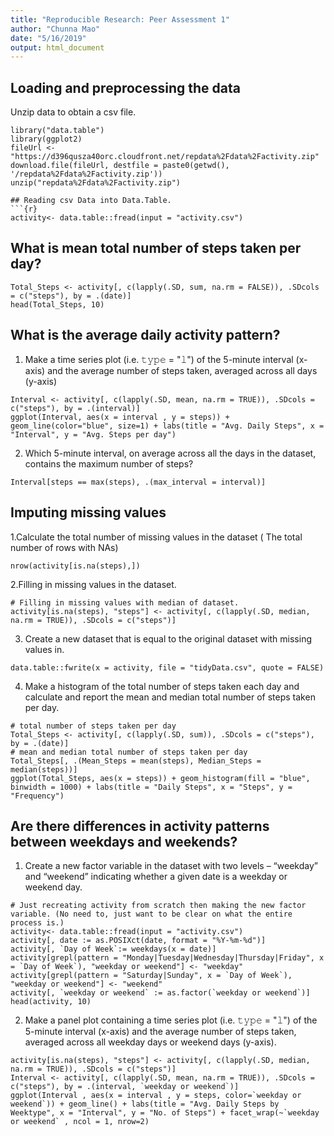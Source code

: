 ```yaml
---
title: "Reproducible Research: Peer Assessment 1"
author: "Chunna Mao"
date: "5/16/2019"
output: html_document
---
```



## Loading and preprocessing the data
Unzip data to obtain a csv file.

```{r}
library("data.table")
library(ggplot2)
fileUrl <- "https://d396qusza40orc.cloudfront.net/repdata%2Fdata%2Factivity.zip"
download.file(fileUrl, destfile = paste0(getwd(), '/repdata%2Fdata%2Factivity.zip'))
unzip("repdata%2Fdata%2Factivity.zip")

## Reading csv Data into Data.Table. 
```{r}
activity<- data.table::fread(input = "activity.csv")
```



## What is mean total number of steps taken per day?

```{r}
Total_Steps <- activity[, c(lapply(.SD, sum, na.rm = FALSE)), .SDcols = c("steps"), by = .(date)] 
head(Total_Steps, 10)
```

## What is the average daily activity pattern?
1. Make a time series plot (i.e. 𝚝𝚢𝚙𝚎 = "𝚕") of the 5-minute interval (x-axis) and the average number of steps taken, averaged across all days (y-axis)

```{r}
Interval <- activity[, c(lapply(.SD, mean, na.rm = TRUE)), .SDcols = c("steps"), by = .(interval)] 
ggplot(Interval, aes(x = interval , y = steps)) + geom_line(color="blue", size=1) + labs(title = "Avg. Daily Steps", x = "Interval", y = "Avg. Steps per day")
```
2. Which 5-minute interval, on average across all the days in the dataset, contains the maximum number of steps?

```{r}
Interval[steps == max(steps), .(max_interval = interval)]
```

## Imputing missing values

1.Calculate the total number of missing values in the dataset ( The total number of rows with NAs)
```{r}
nrow(activity[is.na(steps),])
```
2.Filling in missing values in the dataset.
```{r}
# Filling in missing values with median of dataset. 
activity[is.na(steps), "steps"] <- activity[, c(lapply(.SD, median, na.rm = TRUE)), .SDcols = c("steps")]
```
3. Create a new dataset that is equal to the original dataset with missing values in. 
```{r}
data.table::fwrite(x = activity, file = "tidyData.csv", quote = FALSE)
```
4. Make a histogram of the total number of steps taken each day and calculate and report the mean and median total number of steps taken per day. 
```{r}
# total number of steps taken per day
Total_Steps <- activity[, c(lapply(.SD, sum)), .SDcols = c("steps"), by = .(date)] 
# mean and median total number of steps taken per day
Total_Steps[, .(Mean_Steps = mean(steps), Median_Steps = median(steps))]
ggplot(Total_Steps, aes(x = steps)) + geom_histogram(fill = "blue", binwidth = 1000) + labs(title = "Daily Steps", x = "Steps", y = "Frequency")
```

## Are there differences in activity patterns between weekdays and weekends?
1. Create a new factor variable in the dataset with two levels – “weekday” and “weekend” indicating whether a given date is a weekday or weekend day.

```{r}
# Just recreating activity from scratch then making the new factor variable. (No need to, just want to be clear on what the entire process is.) 
activity<- data.table::fread(input = "activity.csv")
activity[, date := as.POSIXct(date, format = "%Y-%m-%d")]
activity[, `Day of Week`:= weekdays(x = date)]
activity[grepl(pattern = "Monday|Tuesday|Wednesday|Thursday|Friday", x = `Day of Week`), "weekday or weekend"] <- "weekday"
activity[grepl(pattern = "Saturday|Sunday", x = `Day of Week`), "weekday or weekend"] <- "weekend"
activity[, `weekday or weekend` := as.factor(`weekday or weekend`)]
head(activity, 10)
```

2. Make a panel plot containing a time series plot (i.e. 𝚝𝚢𝚙𝚎 = "𝚕") of the 5-minute interval (x-axis) and the average number of steps taken, averaged across all weekday days or weekend days (y-axis). 

```{r}
activity[is.na(steps), "steps"] <- activity[, c(lapply(.SD, median, na.rm = TRUE)), .SDcols = c("steps")]
Interval <- activity[, c(lapply(.SD, mean, na.rm = TRUE)), .SDcols = c("steps"), by = .(interval, `weekday or weekend`)] 
ggplot(Interval , aes(x = interval , y = steps, color=`weekday or weekend`)) + geom_line() + labs(title = "Avg. Daily Steps by Weektype", x = "Interval", y = "No. of Steps") + facet_wrap(~`weekday or weekend` , ncol = 1, nrow=2)
```
